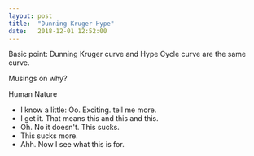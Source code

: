 ```yaml
---
layout: post
title:  "Dunning Kruger Hype"
date:   2018-12-01 12:52:00
---
```


Basic point: Dunning Kruger curve and Hype Cycle curve are the same curve.

Musings on why?

Human Nature
  - I know a little: Oo. Exciting. tell me more.
  - I get it. That means this and this and this.
  - Oh. No it doesn't. This sucks.
  - This sucks more.
  - Ahh. Now I see what this is for.
